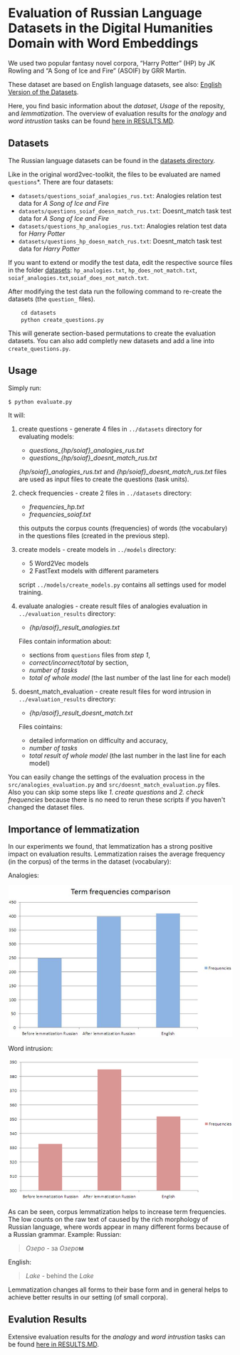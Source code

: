 
# Evaluation of Russian Language Datasets in the Digital Humanities Domain with Word Embeddings

We used two popular fantasy novel corpora, “Harry Potter” (HP) by JK Rowling and “A Song of Ice and Fire” (ASOIF) by GRR Martin.

These dataset are based on English language datasets, see also: [English Version of the Datasets](https://github.com/gwohlgen/digitalhumanities_dataset_and_eval).

Here, you find basic information about the *dataset*, *Usage* of the reposity, and *lemmatization*.
The overview of evaluation results for the *analogy* and *word intrustion* tasks can be found [here in RESULTS.MD](RESULTS.md).

## Datasets

The Russian language datasets can be found in the [datasets directory](datasets).

Like in the original word2vec-toolkit, the files to be evaluated are named `questions`\*.
There are four datasets:
* `datasets/questions_soiaf_analogies_rus.txt`: Analogies relation test data for *A Song of Ice and Fire*
* `datasets/questions_soiaf_doesn_match_rus.txt`: Doesnt_match task test data for *A Song of Ice and Fire*
* `datasets/questions_hp_analogies_rus.txt`: Analogies relation test data for *Harry Potter*
* `datasets/questions_hp_doesn_match_rus.txt`: Doesnt_match task test data for *Harry Potter*
<!-- * **NEW:**: There are now 4 more datasets, same as the 4 original ones, but for n-gram data. 
    The **n-gram** datasets are easily recognizable, they have `_ngram` in the file name. -->

If you want to extend or modify the test data, edit the respective source files in the folder [datasets](datasets):
`hp_analogies.txt`, `hp_does_not_match.txt`, `soiaf_analogies.txt`,`soiaf_does_not_match.txt`.

After modifying the test data run the following command to re-create the datasets (the `question_` files).
```
    cd datasets
    python create_questions.py
```

This will generate section-based permutations to create the evaluation datasets.
You can also add completly new datasets and add a line into `create_questions.py`.



## Usage 

Simply run:
```
$ python evaluate.py
```
It will:

 1. create questions - generate 4 files in ```../datasets```  directory for evaluating models:
	 - *questions_{hp/soiaf}_analogies_rus.txt* 
	 -  *questions_{hp/soiaf}_doesnt_match_rus.txt*
	
	*{hp/soiaf}_analogies_rus.txt* and *{hp/soiaf}_doesnt_match_rus.txt* files are used as input files to create the questions (task units).

 2. check frequencies - create 2 files in ```../datasets```  directory: 
	 - *frequencies_hp.txt*
	 - *frequencies_soiaf.txt* 
	  
	this outputs the corpus counts (frequencies) of words (the vocabulary) in the questions files (created in the previous step).

 3. create models - create models in  ```../models```  directory: 
	 - 5 Word2Vec models
	 - 2 FastText models with different parameters

	script ```../models/create_models.py``` contains all settings used for model training.
	
 4. evaluate analogies - create result files of analogies evaluation in  ```../evaluation_results```  directory: 
	 -	*{hp/asoif}_result_analogies.txt*

	Files contain information about:
	- sections from ```questions``` files from *step 1*,
	-  *correct/incorrect/total* by section, 
	- *number of tasks* 
	-  *total of whole model* (the last number of the last line for each model)

 5. doesnt_match_evaluation - create result files for word intrusion in  ```../evaluation_results```  directory: 
	 -	*{hp/asoif}_result_doesnt_match.txt*

	Files cointains:
	- detailed information on difficulty and accuracy,
	- *number of tasks* 
	-  *total result of whole model* (the last number in the last line for each model)

You can easily change the settings of the evaluation process in the ```src/analogies_evaluation.py``` and ```src/doesnt_match_evaluation.py``` files.
Also you can skip some steps like *1. create questions* and  *2. check frequencies* because there is no need to rerun these scripts if you haven't changed the dataset files.

## Importance of lemmatization

In our experiments we found, that lemmatization has a strong positive impact on evaluation results. Lemmatization raises the average frequency (in the corpus) of the terms 
in the dataset (vocabulary):

Analogies:

![Check frequencies comparison](https://github.com/DenisRomashov/nlp2018_hp_asoif_rus/blob/master/md_sources/check_frequencies_comparison.png)

Word intrusion:

![Check frequencies comparison](https://github.com/DenisRomashov/nlp2018_hp_asoif_rus/blob/master/md_sources/check_frequencies_comparison_doesnt_match_.png)

As can be seen, corpus lemmatization helps to increase term frequencies. The low counts on the raw text of caused by the rich morphology of Russian language, where words appear in many different forms because of a Russian grammar. Example:
Russian:
> *Озеро* - за *Озеро***м**

English:

> *Lake* - behind the *Lake*

Lemmatization changes all forms to their base form and in general helps to achieve better results in our setting (of small corpora).

## Evalution Results 

Extensive evaluation results for the *analogy* and *word intrustion* tasks can be found [here in RESULTS.MD](RESULTS.md).


